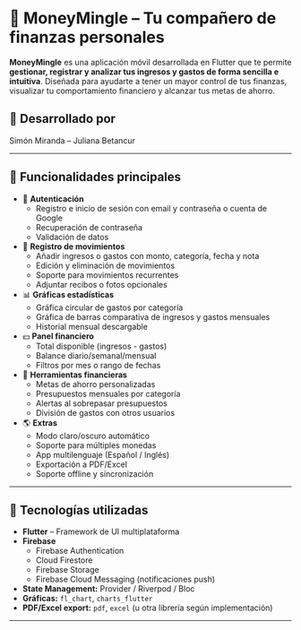 # 💸 MoneyMingle – Tu compañero de finanzas personales

**MoneyMingle** es una aplicación móvil desarrollada en Flutter que te permite **gestionar, registrar y analizar tus ingresos y gastos de forma sencilla e intuitiva**. Diseñada para ayudarte a tener un mayor control de tus finanzas, visualizar tu comportamiento financiero y alcanzar tus metas de ahorro.

## 🧠 Desarrollado por
Simón Miranda – Juliana Betancur

---

## 🚀 Funcionalidades principales

- 🔐 **Autenticación**
  - Registro e inicio de sesión con email y contraseña o cuenta de Google
  - Recuperación de contraseña
  - Validación de datos
- 🧾 **Registro de movimientos**
  - Añadir ingresos o gastos con monto, categoría, fecha y nota
  - Edición y eliminación de movimientos
  - Soporte para movimientos recurrentes
  - Adjuntar recibos o fotos opcionales
- 📊 **Gráficas estadísticas**
  - Gráfica circular de gastos por categoría
  - Gráfica de barras comparativa de ingresos y gastos mensuales
  - Historial mensual descargable
- 💵 **Panel financiero**
  - Total disponible (ingresos - gastos)
  - Balance diario/semanal/mensual
  - Filtros por mes o rango de fechas
- 🎯 **Herramientas financieras**
  - Metas de ahorro personalizadas
  - Presupuestos mensuales por categoría
  - Alertas al sobrepasar presupuestos
  - División de gastos con otros usuarios
- 🌎 **Extras**
  - Modo claro/oscuro automático
  - Soporte para múltiples monedas
  - App multilenguaje (Español / Inglés)
  - Exportación a PDF/Excel
  - Soporte offline y sincronización

---

## 📱 Tecnologías utilizadas

- **Flutter** – Framework de UI multiplataforma
- **Firebase**
  - Firebase Authentication
  - Cloud Firestore
  - Firebase Storage
  - Firebase Cloud Messaging (notificaciones push)
- **State Management:** Provider / Riverpod / Bloc
- **Gráficas:** `fl_chart`, `charts_flutter`
- **PDF/Excel export:** `pdf`, `excel` (u otra librería según implementación)

---

